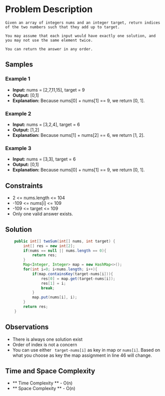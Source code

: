 # Problem Description

```
Given an array of integers nums and an integer target, return indices of the two numbers such that they add up to target.

You may assume that each input would have exactly one solution, and you may not use the same element twice.

You can return the answer in any order.

```

## Samples

### Example 1
- **Input:** nums = [2,7,11,15], target = 9
- **Output:** [0,1]
- **Explanation:** Because nums[0] + nums[1] == 9, we return [0, 1].

### Example 2
- **Input:** nums = [3,2,4], target = 6
- **Output:** [1,2]
- **Explanation:** Because nums[1] + nums[2] == 6, we return [1, 2].

### Example 3
- **Input:** nums = [3,3], target = 6
- **Output:** [0,1]
- **Explanation:** Because nums[0] + nums[1] == 9, we return [0, 1].

## Constraints
- 2 <= nums.length <= 104
- -109 <= nums[i] <= 109
- -109 <= target <= 109
- Only one valid answer exists.

## Solution
```java
    public int[] twoSum(int[] nums, int target) {
        int[] res = new int[2];
        if(nums == null || nums.length == 0){
            return res;
        }
        Map<Integer, Integer> map = new HashMap<>();
        for(int i=0; i<nums.length; i++){
            if(map.containsKey(target-nums[i])){
                res[0] = map.get(target-nums[i]);
                res[1] = i;
                break;
            }
            map.put(nums[i], i);
        }
        return res;
    }
```

## Observations
- There is always one solution exist
- Order of index is not a concern
- You can use either ``` target-nums[i]``` as key in map or ```nums[i]```. Based on what you choose as key the
    map assignment in line 46 will change.


## Time and Space Complexity

- ** Time Complexity ** - O(n)
- ** Space Complexity ** - O(n)